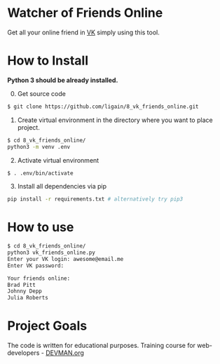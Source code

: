 # Watcher of Friends Online

Get all your online friend in [VK](https://vk.com) simply using this tool.

# How to Install
**Python 3 should be already installed.**

0) Get source code
```bash
$ git clone https://github.com/ligain/8_vk_friends_online.git
```

1) Create virtual environment in the directory where you want to place project.
```bash
$ cd 8_vk_friends_online/
python3 -m venv .env
```

2) Activate virtual environment
```bash
$ . .env/bin/activate
```

3) Install all dependencies via pip
```bash
pip install -r requirements.txt # alternatively try pip3
```
# How to use
```bash
$ cd 8_vk_friends_online/
python3 vk_friends_online.py
Enter your VK login: awesome@email.me
Enter VK password:

Your friends online:
Brad Pitt
Johnny Depp
Julia Roberts
```

# Project Goals

The code is written for educational purposes. Training course for web-developers - [DEVMAN.org](https://devman.org)